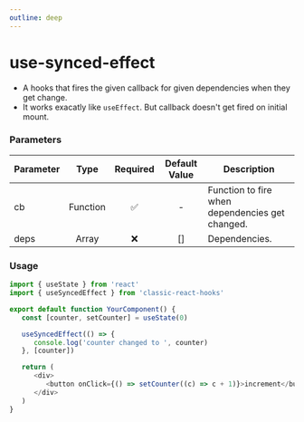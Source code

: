 ```yaml
---
outline: deep
---
```


# use-synced-effect

-  A hooks that fires the given callback for given dependencies when they get change.
-  It works exacatly like `useEffect`. But callback doesn't get fired on initial mount.

### Parameters

| Parameter |   Type   | Required | Default Value | Description                                     |
| --------- | :------: | :------: | :-----------: | ----------------------------------------------- |
| cb        | Function |    ✅    |       -       | Function to fire when dependencies get changed. |
| deps      |  Array   |    ❌    |      []       | Dependencies.                                   |

### Usage

```ts
import { useState } from 'react'
import { useSyncedEffect } from 'classic-react-hooks'

export default function YourComponent() {
   const [counter, setCounter] = useState(0)

   useSyncedEffect(() => {
      console.log('counter changed to ', counter)
   }, [counter])

   return (
      <div>
         <button onClick={() => setCounter((c) => c + 1)}>increment</button>
      </div>
   )
}
```

